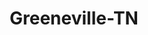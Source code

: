 ---
title: Greeneville-TN
slug: greeneville-tn
f_state:
- cms/state/tennessee.md
f_locations:
- cms/payday-loan/advance-america-2279.md
- cms/payday-loan/advance-america-2309.md
- cms/payday-loan/cash-2-you-6309.md
- cms/payday-loan/cash-2-you-6312.md
- cms/payday-loan/cash-company-of-greeneville-6812.md
- cms/payday-loan/cash-company-of-greeneville-6813.md
- cms/payday-loan/cash-company-of-greenville-6815.md
- cms/payday-loan/cash-now-advance-8095.md
- cms/payday-loan/cash-now-advance-8103.md
- cms/payday-loan/cash-now-corporation-8125.md
- cms/payday-loan/cash-one-check-advance-8179.md
- cms/payday-loan/check-advance-10311.md
- cms/payday-loan/check-into-cash-12422.md
- cms/payday-loan/check-into-cash-12452.md
- cms/payday-loan/check-into-cash-of-tennesee-13594.md
- cms/payday-loan/dixie-pawn-shop-army-surplus-15930.md
- cms/payday-loan/fast-cash-17615.md
- cms/payday-loan/just-check-it-19906.md
- cms/payday-loan/money-tree-lending-21804.md
- cms/payday-loan/quick-cash-24913.md
- cms/payday-loan/quick-cash-operations-llc-25214.md
- cms/payday-loan/south-eastern-lending-26563.md
- cms/payday-loan/south-eastern-lending-26566.md
- cms/payday-loan/th-e-cash-company-27265.md
updated-on: '2024-05-30T13:41:28.615Z'
created-on: '2024-05-30T13:41:28.615Z'
published-on: '2024-05-30T13:54:32.469Z'
f_city: Greeneville
layout: '[city].html'
tags: city
---